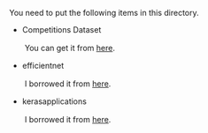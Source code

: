 You need to put the following items in this directory.

- Competitions Dataset

　　You can get it from [here](https://www.kaggle.com/c/osic-pulmonary-fibrosis-progression/data).


- efficientnet

　　I borrowed it from [here](https://www.kaggle.com/vgarshin/efficientnet).


- kerasapplications

　　I borrowed it from [here](https://www.kaggle.com/vgarshin/kerasapplications).